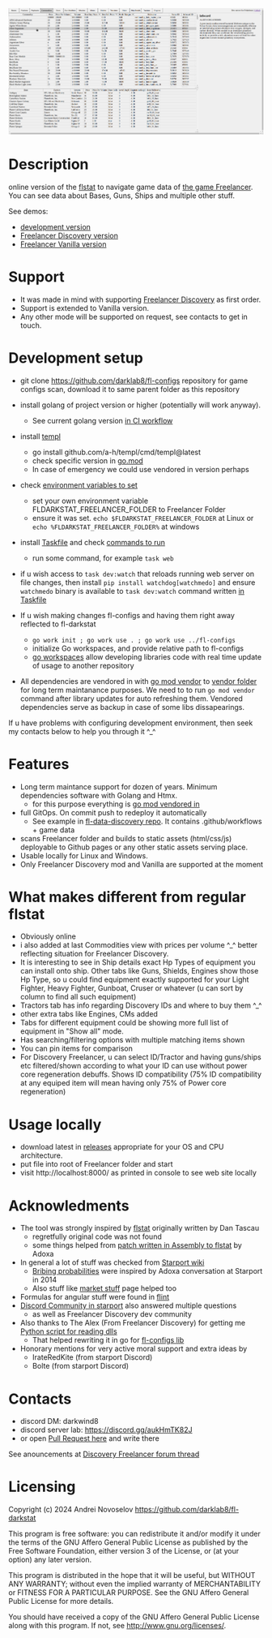 ![how it looks](docs/howitlooks.png)

# Description

online version of the [flstat](https://discoverygc.com/forums/showthread.php?tid=115254) to navigate game data of [the game Freelancer](https://youtu.be/RHlH_qOH5zc). You can see data about Bases, Guns, Ships and multiple other stuff.

See demos:

- [development version](https://darklab8.github.io/fl-darkstat/)
- [Freelancer Discovery version](https://darklab8.github.io/fl-data-discovery/)
- [Freelancer Vanilla version](https://darklab8.github.io/fl-data-vanilla/)

# Support

- It was made in mind with supporting [Freelancer Discovery](https://discoverygc.com/) as first order.
- Support is extended to Vanilla version.
- Any other mode will be supported on request, see contacts to get in touch.

# Development setup

- git clone https://github.com/darklab8/fl-configs repository for game configs scan, download it to same parent folder as this repository
- install golang of project version or higher (potentially will work anyway).
  - See current golang version [in CI workflow](.github/workflows/deploy.yml)
- install [templ](https://templ.guide/quick-start/installation)

  - go install github.com/a-h/templ/cmd/templ@latest
  - check specific version in [go.mod](./go.mod)
  - In case of emergency we could use vendored in version perhaps
- check [environment variables to set](.vscode/settings.json)

  - set your own environment variable FLDARKSTAT_FREELANCER_FOLDER to Freelancer Folder
  - ensure it was set. `echo $FLDARKSTAT_FREELANCER_FOLDER` at Linux or `echo %FLDARKSTAT_FREELANCER_FOLDER%` at windows
- install [Taskfile](https://taskfile.dev/usage/) and check [commands to run](Taskfile.yml)

  - run some command, for example `task web`
- if u wish access to `task dev:watch` that reloads running web server on file changes, then install `pip install watchdog[watchmedo]` and ensure `watchmedo` binary is available to `task dev:watch` command written [in Taskfile](Taskfile.yml)
- If u wish making changes fl-configs and having them right away reflected to fl-darkstat

  - `go work init ; go work use . ; go work use ../fl-configs`
  - initialize Go workspaces, and provide relative path to fl-configs
  - [go workspaces]([https://go.dev/doc/tutorial/workspaces](https://go.dev/doc/tutorial/workspaces)) allow developing libraries code with real time update of usage to another repository
- All dependencies are vendored in with [go mod vendor](https://go.dev/ref/mod#go-mod-vendor) to [vendor folder](https://go.dev/ref/mod#go-mod-vendor) for long term maintanance purposes. We need to to run `go mod vendor` command after library updates for auto refreshing them. Vendored dependencies serve as backup in case of some libs dissapearings.

If u have problems with configuring development environment, then seek my contacts below to help you through it ^_^

# Features

- Long term maintance support for dozen of years. Minimum dependencies software with Golang and Htmx.
  - for this purpose everything is [go mod vendored in](https://go.dev/ref/mod#go-mod-vendor)
- full GitOps. On commit push to redeploy it automatically
  - See example in [fl-data-discovery repo](https://github.com/darklab8/fl-data-discovery). It contains .github/workflows + game data
- scans Freelancer folder and builds to static assets (html/css/js) deployable to Github pages or any other static assets serving place.
- Usable locally for Linux and Windows.
- Only Freelancer Discovery mod and Vanilla are supported at the moment

# What makes different from regular flstat

- Obviously online
- i also added at last Commodities view with prices per volume ^_^ better reflecting situation for Freelancer Discovery.
- It is interesting to see in Ship details exact Hp Types of equipment you can install onto ship. Other tabs like Guns, Shields, Engines show those Hp Type, so u could find equipment exactly supported for your Light Fighter, Heavy Fighter, Gunboat, Cruser or whatever (u can sort by column to find all such equipment)
- Tractors tab has info regarding Discovery IDs and where to buy them ^_^
- other extra tabs like Engines, CMs added
- Tabs for different equipment could be showing more full list of equipment in "Show all" mode.
- Has searching/filtering options with multiple matching items shown
- You can pin items for comparison
- For Discovery Freelancer, u can select ID/Tractor and having guns/ships etc filtered/shown according to what your ID can use without power core regeneration debuffs. Shows ID compatibility (75% ID compatibility at any equiped item will mean having only 75% of Power core regeneration)

# Usage locally

- download latest in [releases](https://github.com/darklab8/fl-darkstat/releases) appropriate for your OS and CPU architecture.
- put file into root of Freelancer folder and start
- visit http://localhost:8000/ as printed in console to see web site locally

# Acknowledments

- The tool was strongly inspired by [flstat](https://discoverygc.com/forums/showthread.php?tid=115254) originally written by Dan Tascau
  - regretfully original code was not found
  - some things helped from [patch written in Assembly to flstat](http://adoxa.altervista.org/freelancer/tools.html) by Adoxa
- In general a lot of stuff was checked from [Starport wiki](https://the-starport.com/wiki/)
  - [Bribing probabilities](https://the-starport.com/forums/topic/5372/bribe-probabilities/6?topic_id=5565) were inspired by Adoxa conversation at Starport in 2014
  - Also stuff like [market stuff](https://the-starport.com/wiki/ini-editing/typed-inis/markets/) page helped too
- Formulas for angular stuff were found in [flint](https://github.com/biqqles/flint/blob/master/flint/entities/ship.py#L82)
- [Discord Community in starport](https://discord.gg/freelancer-galactic-community-638984923591737355) also answered multiple questions
  - as well as Freelancer Discovery dev community
- Also thanks to The Alex (From Freelancer Discovery) for getting me [Python script for reading dlls](https://github.com/darklab8/fl-configs/blob/master/docs/inspiration/dll_reading/alex_py/main.py)
  - That helped rewriting it in go for [fl-configs lib](https://github.com/darklab8/fl-configs)
- Honorary mentions for very active moral support and extra ideas by
  - IrateRedKite (from starport Discord)
  - Bolte (from starport Discord)

<!--- 
- In case it will be ever needed, [just in case linking flcompanion](<https://github.com/Corran-Raisu/FLCompanion>)
- check Selfpatch for fl-data-discovery later https://github.com/Lazrius/DSLauncher/tree/default/Self%20Patch
-->

# Contacts

- discord DM: darkwind8
- discord server lab: https://discord.gg/aukHmTK82J
- or open [Pull Request here](https://github.com/darklab8/fl-darkstat/issues) and write there

See anouncements at [Discovery Freelancer forum thread](https://discoverygc.com/forums/showthread.php?tid=187294)

# Licensing

Copyright (c) 2024 Andrei Novoselov https://github.com/darklab8/fl-darkstat

This program is free software: you can redistribute it and/or modify
it under the terms of the GNU Affero General Public License as published
by the Free Software Foundation, either version 3 of the License, or
(at your option) any later version.

This program is distributed in the hope that it will be useful,
but WITHOUT ANY WARRANTY; without even the implied warranty of
MERCHANTABILITY or FITNESS FOR A PARTICULAR PURPOSE.  See the
GNU Affero General Public License for more details.

You should have received a copy of the GNU Affero General Public License
along with this program.  If not, see <http://www.gnu.org/licenses/>.
